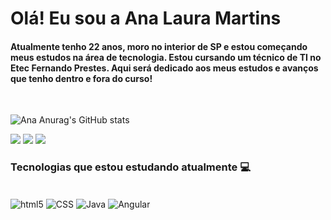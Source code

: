# Olá! Eu sou a Ana Laura Martins 

#### Atualmente tenho 22 anos, moro no interior de SP e estou começando meus estudos na área de tecnologia. Estou cursando um técnico de TI no Etec Fernando Prestes. Aqui será dedicado aos meus estudos e avanços que tenho dentro e fora do curso! 

<br>

![Ana Anurag's GitHub stats](https://github-readme-stats.vercel.app/api?username=AnaLauraMartinsS&show_icons=true&theme=shadow_red)

<div> 
  <a href="https://www.instagram.com/_martins_al/?next=%2F" target="_blank"><img src="https://img.shields.io/badge/-Instagram-%23E4405F?style=for-the-badge&logo=instagram&logoColor=white" target="_blank"></a>
  <a href = "ana.laura.martins.souto@gmail.com"><img src="https://img.shields.io/badge/-Gmail-%23333?style=for-the-badge&logo=gmail&logoColor=white" target="_blank"></a>
  <a href="https://www.linkedin.com/in/ana-laura-martins-souto-67a68a206/" target="_blank"><img src="https://img.shields.io/badge/-LinkedIn-%230077B5?style=for-the-badge&logo=linkedin&logoColor=white" target="_blank"></a> 
</div>

### Tecnologias que estou estudando atualmente 💻
<div style="display: inline_block" ><br>
  <img align= "center" alt="html5" src="https://img.shields.io/badge/HTML5-E34F26?style=for-the-badge&logo=html5&logoColor=white"/>
    <img align= "center" alt="CSS" src="https://img.shields.io/badge/CSS-239120?&style=for-the-badge&logo=css3&logoColor=white"/>
    <img align= "center" alt="Java" src="https://img.shields.io/badge/Java-ED8B00?style=for-the-badge&logo=openjdk&logoColor=white"/>
    <img align= "center" alt="Angular" src="https://img.shields.io/badge/Angular-DD0031?style=for-the-badge&logo=angular&logoColor=white"/>  
</div>
